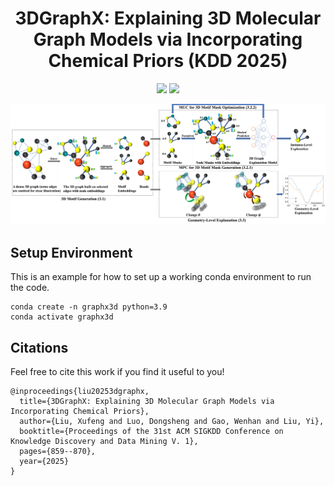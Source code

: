 <p align="center">
<h1 align="center">3DGraphX: Explaining 3D Molecular Graph Models via Incorporating Chemical Priors (KDD 2025)</h1>

<p align="center">
    <a href="https://dl.acm.org/doi/10.1145/3690624.3709302"><img src="https://img.shields.io/badge/📄-Paper-blue"></a>
    <a href="https://github.com/xufliu/3DGraphX/blob/main/LICENSE"><img src="https://img.shields.io/github/license/xufliu/3DGraphX"></a>
</p>

![](figs/pipeline.png)

## Setup Environment

This is an example for how to set up a working conda environment to run the code.

```shell
conda create -n graphx3d python=3.9
conda activate graphx3d

```



## Citations

Feel free to cite this work if you find it useful to you!

```
@inproceedings{liu20253dgraphx,
  title={3DGraphX: Explaining 3D Molecular Graph Models via Incorporating Chemical Priors},
  author={Liu, Xufeng and Luo, Dongsheng and Gao, Wenhan and Liu, Yi},
  booktitle={Proceedings of the 31st ACM SIGKDD Conference on Knowledge Discovery and Data Mining V. 1},
  pages={859--870},
  year={2025}
}
```
